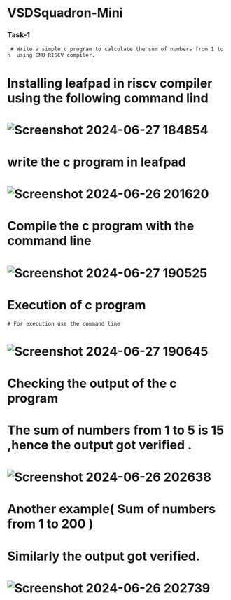 # VSDSquadron-Mini

### Task-1

     # Write a simple c program to calculate the sum of numbers from 1 to n  using GNU RISCV compiler. 

# Installing leafpad in riscv compiler using the following command lind
    
 #  ![Screenshot 2024-06-27 184854](https://github.com/arunmuruganandham2k3/VSDSquadron-Mini/assets/173621896/0484540a-2465-4cd0-9b10-a584b308e7e8)

# write the c program in leafpad 
   
 # ![Screenshot 2024-06-26 201620](https://github.com/arunmuruganandham2k3/VSDSquadron-Mini/assets/173621896/c6b2b95f-2964-4cfe-a556-1b7dc96a8971)


# Compile the c program with the command line 
  
   # ![Screenshot 2024-06-27 190525](https://github.com/arunmuruganandham2k3/VSDSquadron-Mini/assets/173621896/71b2944b-c202-4390-9b57-a8aa37161cd8)


# Execution of c program
   
    # For execution use the command line 
        
   # ![Screenshot 2024-06-27 190645](https://github.com/arunmuruganandham2k3/VSDSquadron-Mini/assets/173621896/8e0aaad4-c85f-4896-abe4-e9c0107c788e)
# Checking the output of the c program

  # The sum of numbers from 1 to 5 is 15 ,hence the output got verified .
   
  #    ![Screenshot 2024-06-26 202638](https://github.com/arunmuruganandham2k3/VSDSquadron-Mini/assets/173621896/caef0992-4cc0-4cbb-adb0-84c223813a37)
  
# Another example( Sum of numbers from 1 to 200 )

  # Similarly the output got verified.

  # ![Screenshot 2024-06-26 202739](https://github.com/arunmuruganandham2k3/VSDSquadron-Mini/assets/173621896/a3eb1f41-8838-4129-b076-bb5c1361cb8b)

  

    
